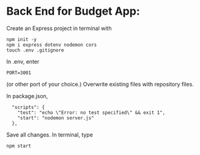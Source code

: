 # Back End for Budget App:
Create an Express project in terminal with
```
npm init -y
npm i express dotenv nodemon cors
touch .env .gitignore
```

In .env, enter

```
PORT=3001
```

(or other port of your choice.)
Overwrite existing files with repository files.

In package.json,
```
  "scripts": {
    "test": "echo \"Error: no test specified\" && exit 1",
    "start": "nodemon server.js"
  },
  ```

  Save all changes.  In terminal, type
  ```
  npm start
  ```
